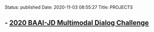 Status: published
Date: 2020-11-03 08:55:27
Title: PROJECTS


## - [2020 BAAI-JD Multimodal Dialog Challenge](http://www.jerrylsu.net/articles/2020/nlp-JDMDC2020.html)

